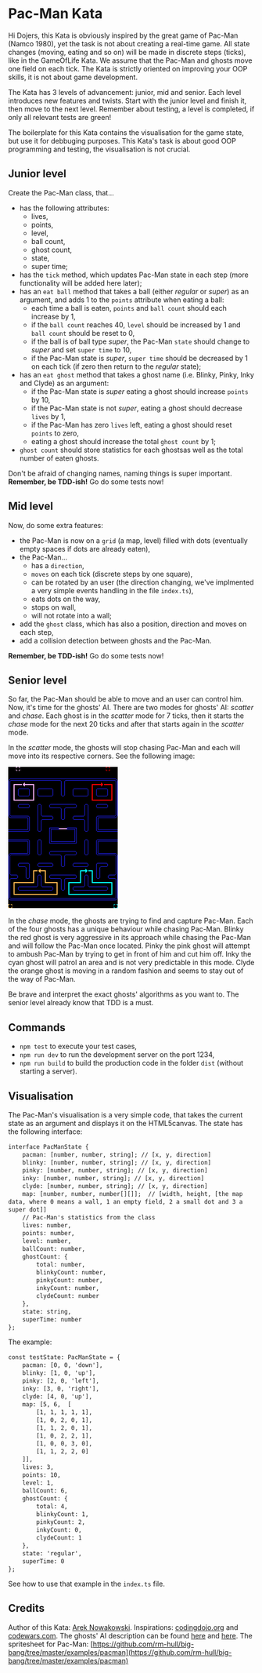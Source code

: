 # Pac-Man Kata

Hi Dojers,
this Kata is obviously inspired by the great game of Pac-Man (Namco 1980), yet the task is not about creating a real-time game.
All state changes (moving, eating and so on) will be made in discrete steps (ticks), like in the GameOfLife Kata.
We assume that the Pac-Man and ghosts move one field on each tick. The Kata is strictly oriented on improving your OOP skills, it is not about game development.

The Kata has 3 levels of advancement: junior, mid and senior.
Each level introduces new features and twists.
Start with the junior level and finish it, then move to the next level. Remember about testing, a level is completed, if only all relevant tests are green!

The boilerplate for this Kata contains the visualisation for the game state, but use it for debbuging purposes.
This Kata's task is about good OOP programming and testing, the visualisation is not crucial.

## Junior level

Create the Pac-Man class, that...
- has the following attributes:
	- lives,
	- points,
	- level,
	- ball count,
	- ghost count,
	- state,
	- super time;
- has the `tick` method, which updates Pac-Man state in each step (more functionality will be added here later);
- has an `eat ball` method that takes a ball (either _regular_ or _super_) as an argument, and adds 1 to the `points` attribute when eating a ball:
	- each time a ball is eaten, `points` and `ball count` should each increase by 1,
	- if the `ball count` reaches 40, `level` should be increased by 1 and `ball count` should be reset to 0,
	- if the ball is of ball type _super_, the Pac-Man `state` should change to _super_ and set `super time` to 10,
	- if the Pac-Man state is _super_, `super time` should be decreased by 1 on each tick (if zero then return to the _regular_ state);
-  has an `eat ghost` method that takes a ghost name (i.e. Blinky, Pinky, Inky and Clyde) as an argument:
	- if the Pac-Man state is _super_ eating a ghost should increase `points` by 10,
	- if the Pac-Man state is not _super_, eating a ghost should decrease `lives` by 1,
	- if the Pac-Man has zero `lives` left, eating a ghost should reset `points` to zero,
	- eating a ghost should increase the total `ghost count` by 1;
- `ghost count` should store statistics for each ghostsas well as the total number of eaten ghosts.

Don't be afraid of changing names, naming things is super important. **Remember, be TDD-ish!** Go do some tests now!

## Mid level

Now, do some extra features:
- the Pac-Man is now on a `grid` (a map, level) filled with dots (eventually empty spaces if dots are already eaten),
- the Pac-Man...
	- has a `direction`,
	- `moves` on each tick (discrete steps by one square),
	- can be rotated by an user (the direction changing, we've implmented a very simple events handling in the file `index.ts`),
	- eats dots on the way,
	- stops on wall,
	- will not rotate into a wall;
- add the `ghost` class, which has also a position, direction and moves on each step,
- add a collision detection between ghosts and the Pac-Man.

**Remember, be TDD-ish!** Go do some tests now!

## Senior level

So far, the Pac-Man should be able to move and an user can control him. Now, it's time for the ghosts' AI.
There are two modes for ghosts' AI: _scatter_ and _chase_.
Each ghost is in the _scatter_ mode for 7 ticks, then it starts the _chase_ mode for the next 20 ticks and after that starts again in the _scatter_ mode.

In the _scatter_ mode, the ghosts will stop chasing Pac-Man and each will move into its respective corners. See the following image:

![The scatter mode corners](docs/scatter.png)

In the _chase_ mode, the ghosts are trying to find and capture Pac-Man.
Each of the four ghosts has a unique behaviour while chasing Pac-Man.
Blinky the red ghost is very aggressive in its approach while chasing the Pac-Man and will follow the Pac-Man once located.
Pinky the pink ghost will attempt to ambush Pac-Man by trying to get in front of him and cut him off.
Inky the cyan ghost will patrol an area and is not very predictable in this mode.
Clyde the orange ghost is moving in a random fashion and seems to stay out of the way of Pac-Man.

Be brave and interpret the exact ghosts' algorithms as you want to. The senior level already know that TDD is a must.

## Commands

- `npm test` to execute your test cases,
- `npm run dev` to run the development server on the port 1234,
- `npm run build` to build the production code in the folder `dist` (without starting a server).

## Visualisation

The Pac-Man's visualisation is a very simple code, that takes the current state as an argument and displays it on the HTML5canvas.
The state has the following interface:
```
interface PacManState {
    pacman: [number, number, string]; // [x, y, direction]
    blinky: [number, number, string]; // [x, y, direction]
    pinky: [number, number, string]; // [x, y, direction]
    inky: [number, number, string]; // [x, y, direction]
    clyde: [number, number, string]; // [x, y, direction]
    map: [number, number, number[][]];  // [width, height, [the map data, where 0 means a wall, 1 an empty field, 2 a small dot and 3 a super dot]]
    // Pac-Man's statistics from the class
    lives: number,
    points: number,
    level: number,
    ballCount: number,
    ghostCount: {
        total: number,
        blinkyCount: number,
        pinkyCount: number,
        inkyCount: number,
        clydeCount: number
    },
    state: string,
    superTime: number
};
```
The example:
```
const testState: PacManState = {
    pacman: [0, 0, 'down'],
    blinky: [1, 0, 'up'],
    pinky: [2, 0, 'left'],
    inky: [3, 0, 'right'],
    clyde: [4, 0, 'up'],
    map: [5, 6,  [
        [1, 1, 1, 1, 1],
        [1, 0, 2, 0, 1],
        [1, 1, 2, 0, 1],
        [1, 0, 2, 2, 1],
        [1, 0, 0, 3, 0],
        [1, 1, 2, 2, 0]
    ]],
    lives: 3,
    points: 10,
    level: 1,
    ballCount: 6,
    ghostCount: {
        total: 4,
        blinkyCount: 1,
        pinkyCount: 2,
        inkyCount: 0,
        clydeCount: 1
    },
    state: 'regular',
    superTime: 0
};
```
See how to use that example in the `index.ts` file.

## Credits

Author of this Kata: [Arek Nowakowski](https://www.linkedin.com/in/arkadiusz-nowakowski-040723122/).
Inspirations: [codingdojo.org](http://codingdojo.org/kata/PacMan/) and [codewars.com](https://www.codewars.com/kata/pacman/ruby).
The ghosts' AI description can be found [here](https://dev.to/code2bits/pac-man-patterns--ghost-movement-strategy-pattern-1k1a) and [here](https://gameinternals.com/understanding-pac-man-ghost-behavior).
The spritesheet for Pac-Man: [https://github.com/rm-hull/big-bang/tree/master/examples/pacman](https://github.com/rm-hull/big-bang/tree/master/examples/pacman)


